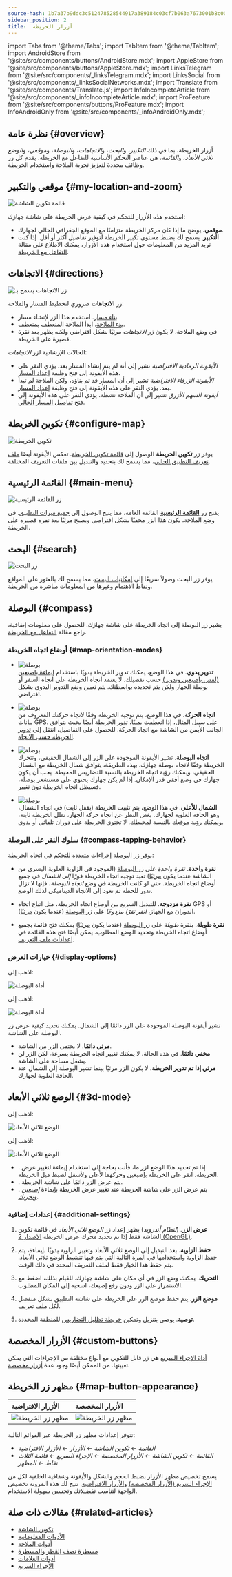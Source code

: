 ```yaml
---
source-hash: 1b7a37b9ddc3c512478528544917a389184c03cf7b063a7673001b8c00840fca
sidebar_position: 2
title:  أزرار الخريطة
---
```


import Tabs from '@theme/Tabs';
import TabItem from '@theme/TabItem';
import AndroidStore from '@site/src/components/buttons/AndroidStore.mdx';
import AppleStore from '@site/src/components/buttons/AppleStore.mdx';
import LinksTelegram from '@site/src/components/_linksTelegram.mdx';
import LinksSocial from '@site/src/components/_linksSocialNetworks.mdx';
import Translate from '@site/src/components/Translate.js';
import InfoIncompleteArticle from '@site/src/components/_infoIncompleteArticle.mdx';
import ProFeature from '@site/src/components/buttons/ProFeature.mdx';
import InfoAndroidOnly from '@site/src/components/_infoAndroidOnly.mdx';


## نظرة عامة {#overview}

أزرار الخريطة، بما في ذلك *التكبير*، و*البحث*، و*الاتجاهات*، و*البوصلة*، و*موقعي*، و*الوضع ثلاثي الأبعاد*، و*القائمة*، هي عناصر التحكم الأساسية للتفاعل مع الخريطة. يقدم كل زر وظائف محددة لتعزيز تجربة الملاحة واستخدام الخريطة.


## موقعي والتكبير {#my-location-and-zoom}

![قائمة تكوين الشاشة](@site/static/img/widgets/location_zoom_buttons.png)

استخدم هذه الأزرار للتحكم في كيفية عرض الخريطة على شاشة جهازك:

- **موقعي**. يوضح ما إذا كان مركز الخريطة متزامنًا مع الموقع الجغرافي الحالي لجهازك.
- **التكبير**. يسمح لك بضبط مستوى تكبير الخريطة لتوفير تفاصيل أكثر أو أقل.
إذا كنت تريد المزيد من المعلومات حول استخدام هذه الأزرار، يمكنك الاطلاع على مقالة [التفاعل مع الخريطة](../map/interact-with-map.md#my-location-and-zoom).


## الاتجاهات {#directions}

![زر الاتجاهات يسمح بـ](@site/static/img/widgets/directions_button_allows.png)

زر **الاتجاهات** ضروري لتخطيط المسار والملاحة:

- [بناء مسار](../navigation/index.md). استخدم هذا الزر لإنشاء مسار.
- [بدء الملاحة](../navigation/index.md). ابدأ الملاحة المنعطف بمنعطف.
- في وضع الملاحة، لا يكون زر *الاتجاهات* مرئيًا بشكل افتراضي ولكنه يظهر بعد نقرة قصيرة على الخريطة.

الحالات الإرشادية لزر *الاتجاهات*:

- *الأيقونة الرمادية الافتراضية* تشير إلى أنه لم يتم إنشاء المسار بعد. يؤدي النقر على هذه الأيقونة إلى فتح وظيفة [إعداد المسار](../navigation/setup/route-navigation.md).
- *الأيقونة الزرقاء الافتراضية* تشير إلى أن المسار قد تم بناؤه، ولكن الملاحة لم تبدأ بعد. يؤدي النقر على هذه الأيقونة إلى فتح وظيفة [إعداد المسار](../navigation/setup/route-navigation.md#start--stop-navigation).
- *أيقونة السهم الأزرق* تشير إلى أن الملاحة نشطة. يؤدي النقر على هذه الأيقونة إلى فتح [تفاصيل المسار الحالي](../navigation/setup/route-details.md).


## تكوين الخريطة {#configure-map}

![تكوين الخريطة](@site/static/img/widgets/configure_map.png)

يوفر زر **تكوين الخريطة** الوصول إلى [قائمة تكوين الخريطة](../map/configure-map-menu.md). تعكس الأيقونة أيضًا [ملف تعريف التطبيق الحالي](../personal/profiles.md)، مما يسمح لك بتحديد والتبديل بين ملفات التعريف المختلفة.


## القائمة الرئيسية {#main-menu}

![زر القائمة الرئيسية](@site/static/img/widgets/main_menu_button.png)

يفتح زر [**القائمة الرئيسية**](../start-with/main-menu.md) القائمة العامة، مما يتيح الوصول إلى [جميع ميزات التطبيق](../start-with/main-menu.md). في وضع الملاحة، يكون هذا الزر مخفيًا بشكل افتراضي ويصبح مرئيًا بعد نقرة قصيرة على الخريطة.


## البحث {#search}

![زر البحث](@site/static/img/widgets/search_button.png)

يوفر زر البحث وصولاً سريعًا إلى [إمكانيات البحث](../search/index.md)، مما يسمح لك بالعثور على المواقع ونقاط الاهتمام وغيرها من المعلومات مباشرة من الخريطة.


## البوصلة {#compass}

يشير زر البوصلة إلى اتجاه الخريطة على شاشة جهازك. للحصول على معلومات إضافية، راجع مقالة [التفاعل مع الخريطة](../map/interact-with-map.md#map-orientation-modes).


### أوضاع اتجاه الخريطة {#map-orientation-modes}

- ![بوصلة](@site/static/img/widgets/map_butt_manually_ios.png)  
**تدوير يدوي**. في هذا الوضع، يمكنك تدوير الخريطة يدويًا باستخدام [إيماءة بإصبعين (لمس بإصبعين وتدوير)](../map/interact-with-map.md#gestures) حسب تفضيلك. لا يعتمد اتجاه الخريطة على اتجاه السفر أو بوصلة الجهاز ولكن يتم تحديده بواسطتك. يتم تعيين وضع التدوير اليدوي بشكل افتراضي.

- ![بوصلة](@site/static/img/widgets/map_butt_movem_dir_ios.png)  
**اتجاه الحركة**. في هذا الوضع، يتم توجيه الخريطة وفقًا لاتجاه حركتك المعروف من بيانات GPS. على سبيل المثال، إذا انعطفت يمينًا، تدور الخريطة أيضًا بحيث يتوافق الجانب الأيمن من الشاشة مع اتجاه الحركة. للحصول على التفاصيل، انتقل إلى [تدوير الخريطة حسب الاتجاه](../map/interact-with-map.md#rotate-map-by-bearing).

- ![بوصلة](@site/static/img/widgets/map_butt_compas_dir_ios.png)  
**اتجاه البوصلة**. تشير الأيقونة الموجودة على الزر إلى الشمال الحقيقي، وتتحرك الخريطة وفقًا لاتجاه بوصلة جهازك. بهذه الطريقة، يتوافق شمال الخريطة مع الشمال الحقيقي، ويمكنك رؤية اتجاه الخريطة بالنسبة للتضاريس المحيطة. يجب أن يكون جهازك في وضع أفقي قدر الإمكان. إذا لم يكن جهازك يحتوي على مستشعر بوصلة، فسيظل اتجاه الخريطة دون تغيير.

- ![بوصلة](@site/static/img/widgets/map_butt_north_up_ios.png)  
**الشمال للأعلى**. في هذا الوضع، يتم تثبيت الخريطة (بقفل ثابت) في اتجاه الشمال، وهو الحافة العلوية لجهازك. بغض النظر عن اتجاه حركة الجهاز، تظل الخريطة ثابتة، ويمكنك رؤية موقعك بالنسبة لمحيطك. لا تحتوي الخريطة على دوران تلقائي أو يدوي.

### سلوك النقر على البوصلة {#compass-tapping-behavior}

يوفر زر البوصلة إجراءات متعددة للتحكم في اتجاه الخريطة:

- **نقرة واحدة**. *نقرة واحدة* على [زر البوصلة](../widgets/map-buttons.md#compass) (الموجود في الزاوية العلوية اليسرى من الشاشة عندما يكون [مرئيًا](../widgets/map-buttons.md#display-options)) تعيد توجيه اتجاه الخريطة فورًا *إلى الشمال* في جميع أوضاع اتجاه الخريطة. حتى لو كانت الخريطة في وضع *اتجاه البوصلة*، فإنها لا تزال تدور للحظة ثم تعود إلى الاتجاه الديناميكي لذلك الوضع.

- **نقرة مزدوجة**. للتبديل السريع بين أوضاع اتجاه الخريطة، مثل اتباع اتجاه GPS أو الدوران مع الجهاز، *انقر نقرًا مزدوجًا* على [زر البوصلة](../widgets/map-buttons.md#compass) (عندما يكون [مرئيًا](../widgets/map-buttons.md#display-options)).

- **نقرة طويلة**. بنقرة *طويلة* على [زر البوصلة](../widgets/map-buttons.md#compass) (عندما يكون [مرئيًا](../widgets/map-buttons.md#display-options)) يمكنك فتح قائمة بجميع أوضاع اتجاه الخريطة وتحديد الوضع المطلوب. يمكن أيضًا فتح هذه القائمة في [إعدادات ملف التعريف](../personal/profiles.md#appearance).


### خيارات العرض {#display-options}

<Tabs groupId="operating-systems" queryString="current-os">

<TabItem value="android" label="Android">  

اذهب إلى: *<Translate android="true" ids="shared_string_menu,map_widget_config,shared_string_buttons,default_buttons,map_widget_compass"/>*

![أداة البوصلة](@site/static/img/widgets/map_butt_compass_widg_andr.png)

</TabItem>

<TabItem value="ios" label="iOS">  

اذهب إلى: *<Translate ios="true" ids="shared_string_menu,layer_map_appearance,shared_string_buttons,default_buttons,map_widget_compass"/>*

![أداة البوصلة](@site/static/img/widgets/map_butt_compass_widg_ios.png)

</TabItem>

</Tabs>

تشير أيقونة البوصلة الموجودة على الزر دائمًا إلى الشمال. يمكنك تحديد كيفية عرض زر البوصلة على الشاشة.

- **مرئي دائمًا**. لا يختفي الزر من الشاشة.
- **مخفي دائمًا**. في هذه الحالة، لا يمكنك تغيير اتجاه الخريطة بسرعة، لكن الزر لن يشغل مساحة على الشاشة.
- **مرئي إذا تم تدوير الخريطة**. لا يكون الزر مرئيًا بينما تشير البوصلة إلى الشمال عند الحافة العلوية لجهازك.  


## الوضع ثلاثي الأبعاد {#3d-mode}

<Tabs groupId="operating-systems" queryString="current-os">

<TabItem value="android" label="Android">  

اذهب إلى: *<Translate android="true" ids="shared_string_menu,map_widget_config,shared_string_buttons,default_buttons,map_3d_mode_action"/>*  

![الوضع ثلاثي الأبعاد](@site/static/img/widgets/map_butt_3D_mode_andr.png)

</TabItem>

<TabItem value="ios" label="iOS">  

اذهب إلى: *<Translate android="true" ids="shared_string_menu,map_widget_config,shared_string_buttons,default_buttons,map_3d_mode_action"/>*  

![الوضع ثلاثي الأبعاد](@site/static/img/widgets/map_butt_3D_mode_ios.png)

</TabItem>

</Tabs>  

- *<Translate android="true" ids="shared_string_hidden"/>*. إذا تم تحديد هذا الوضع لزر ما، فأنت بحاجة إلى استخدام إيماءة لتغيير عرض الخريطة. انقر على الخريطة بإصبعين وحركهما لأعلى ولأسفل لضبط ميل الخريطة.  
- *<Translate android="true" ids="shared_string_visible"/>*. يتم عرض الزر دائمًا على شاشة الخريطة.
- *<Translate android="true" ids="visible_in_3d_mode"/>*. يتم عرض الزر على شاشة الخريطة عند تغيير عرض الخريطة بإيماءة [*إصبعين وتحريك*](../map/interact-with-map.md#gestures).  

### إعدادات إضافية {#additional-settings}

1. **عرض الزر**. (*لنظام أندرويد*) يظهر إعداد زر *الوضع ثلاثي الأبعاد* في قائمة تكوين الشاشة فقط إذا تم تحديد محرك عرض الخريطة [الإصدار 2 (OpenGL)](../personal/global-settings.md#map-rendering-engine).

2. **حفظ الزاوية**. بعد التبديل إلى الوضع ثلاثي الأبعاد وتغيير الزاوية يدويًا بإيماءة، يتم حفظ الزاوية واستخدامها في المرة التالية التي يتم فيها تنشيط الوضع ثلاثي الأبعاد. يتم حفظ هذا الخيار فقط لملف التعريف المحدد في ذلك الوقت.

3. **التحريك**. يمكنك وضع الزر في أي مكان على شاشة جهازك. للقيام بذلك، اضغط مع الاستمرار على الزر ودون رفع إصبعك، اسحبه إلى المكان المطلوب.

4. **موضع الزر**. يتم حفظ موضع الزر على الخريطة على شاشة التطبيق بشكل منفصل لكل ملف تعريف.

5. **توصية**. يوصى بتنزيل وتمكين [خريطة تظليل التضاريس](../plugins/topography.md#hillshade-slope-and-altitude-layers) للمنطقة المحددة.


## الأزرار المخصصة {#custom-buttons}

[أداة الإجراء السريع](./quick-action.md) هي زر قابل للتكوين مع أنواع مختلفة من الإجراءات التي يمكن تعيينها. من الممكن أيضًا وجود عدة [أزرار مخصصة](./quick-action.md#custom-buttons).


## مظهر زر الخريطة {#map-button-appearance}

<InfoAndroidOnly/>

| الأزرار الافتراضية | الأزرار المخصصة |
| :--- | :--- |
| ![مظهر زر الخريطة](@site/static/img/widgets/map_butt_appearance_default_andr.png) | ![مظهر زر الخريطة](@site/static/img/widgets/map_butt_appearance_custom_andr.png) |

تتوفر إعدادات مظهر زر الخريطة عبر القوائم التالية:

- *القائمة ← تكوين الشاشة ← الأزرار ← الأزرار الافتراضية*
- *القائمة ← تكوين الشاشة ← الأزرار المخصصة ← الإجراء السريع ← قائمة الثلاث نقاط ← المظهر*

يسمح تخصيص مظهر الأزرار بضبط الحجم والشكل والأيقونة وشفافية الخلفية لكل من [الإجراء السريع (الأزرار المخصصة)](../widgets/quick-action.md#button-appearance) و[الأزرار الافتراضية](../widgets/configure-screen.md#button-appearance). تتيح لك هذه المرونة تخصيص الواجهة لتناسب تفضيلاتك وتحسين سهولة الاستخدام.


## مقالات ذات صلة {#related-articles}

- [تكوين الشاشة](./configure-screen.md)
- [الأدوات المعلوماتية](./info-widgets.md)
- [أدوات الملاحة](./nav-widgets.md)
- [مسطرة نصف القطر والمسطرة](./radius-ruler.md)
- [أدوات العلامات](./markers.md)
- [الإجراء السريع](./quick-action.md)